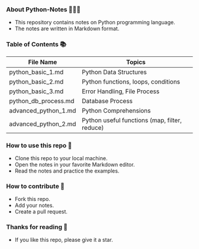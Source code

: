 ### About Python-Notes 🚀👩‍🚀

- This repository contains notes on Python programming language.
- The notes are written in Markdown format.

### Table of Contents 📚

| File Name            | Topics                                        |
| -------------------- | --------------------------------------------- |
| python_basic_1.md    | Python Data Structures                        |
| python_basic_2.md    | Python functions, loops, conditions           |
| python_basic_3.md    | Error Handling, File Process                  |
| python_db_process.md | Database Process                              |
| advanced_python_1.md | Python Comprehensions                         |
| advanced_python_2.md | Python useful functions (map, filter, reduce) |

### How to use this repo 🤔

- Clone this repo to your local machine.
- Open the notes in your favorite Markdown editor.
- Read the notes and practice the examples.

### How to contribute 🤝

- Fork this repo.
- Add your notes.
- Create a pull request.

### Thanks for reading 🙏

- If you like this repo, please give it a star.
